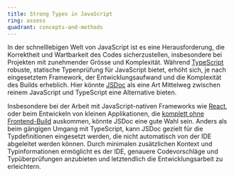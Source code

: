 ```yaml
---
title: Strong Types in JavaScript
ring: assess
quadrant: concepts-and-methods
---
```


In der schnelllebigen Welt von JavaScript ist es eine Herausforderung, die Korrektheit und Wartbarkeit des Codes 
sicherzustellen, insbesondere bei Projekten mit zunehmender Grösse und Komplexität. Während
[TypeScript][typescript] robuste, statische Typenprüfung für JavaScript bietet, erhöht sich, je nach eingesetztem
Framework, der Entwicklungsaufwand und die Komplexität des Builds erheblich. Hier könnte [JSDoc][jsdoc] als eine Art
Mittelweg zwischen reinem JavaScript und TypeScript eine Alternative bieten.

Insbesondere bei der Arbeit mit JavaScript-nativen Frameworks wie [React][react], oder beim Entwickeln von kleinen
Applikationen, die [komplett ohne Frontend-Build][buildless-web-development] auskommen, könnte JSDoc eine gute Wahl
sein. Anders als beim gängigen Umgang mit TypeScript, kann JSDoc gezielt für die Typdefinitionen eingesetzt werden, die
nicht automatisch von der IDE abgeleitet werden können. Durch minimalen zusätzlichen Kontext und Typinformationen
ermöglicht es der IDE, genauere Codevorschläge und Typüberprüfungen anzubieten und letztendlich die Entwicklungsarbeit
zu erleichtern.

[typescript]: https://www.typescriptlang.org
[jsdoc]: https://jsdoc.app
[react]: https://react.dev
[buildless-web-development]: /concepts-and-methods/buildless-web-development
